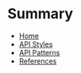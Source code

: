 # Summary

- [Home](README.md)
- [API Styles](api-style-guide.md)
- [API Patterns](patterns.md)
- [References](references.md)
